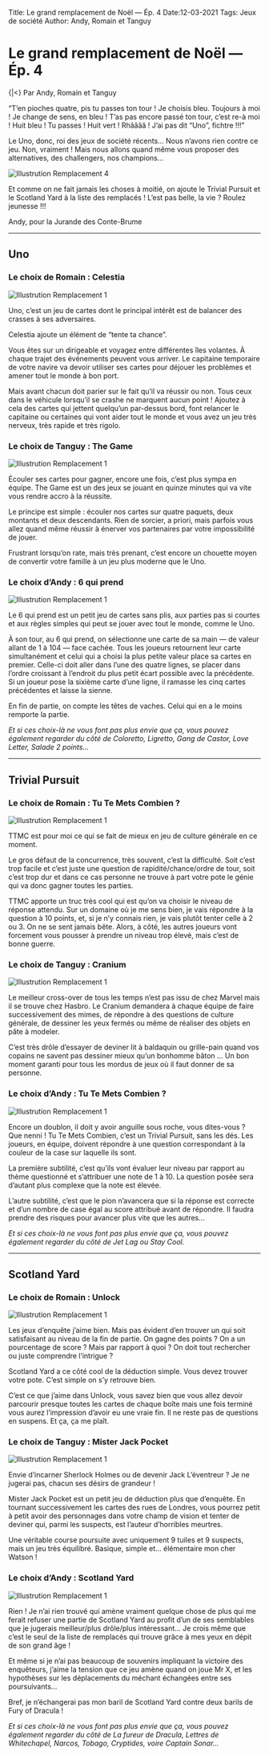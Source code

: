 Title: Le grand remplacement de Noël — Ép. 4
Date:12-03-2021
Tags: Jeux de société
Author: Andy, Romain et Tanguy

# Le grand remplacement de Noël — Ép. 4
{|<} Par Andy, Romain et Tanguy

“T’en pioches quatre, pis tu passes ton tour ! Je choisis bleu. Toujours à moi ! Je change de sens, en bleu ! T’as pas encore passé ton tour, c’est re-à moi ! Huit bleu ! Tu passes ! Huit vert ! Rhââââ ! J’ai pas dit “Uno”, fichtre !!!”

Le Uno, donc, roi des jeux de société récents… Nous n’avons rien contre ce jeu. Non, vraiment ! Mais nous allons quand même vous proposer des alternatives, des challengers, nos champions…

![Illustrution Remplacement 4](/_images/images/remplacement4.jpeg)

Et comme on ne fait jamais les choses à moitié, on ajoute le Trivial Pursuit et le Scotland Yard à la liste des remplacés ! L’est pas belle, la vie ? Roulez jeunesse !!!

Andy, pour la Jurande des Conte-Brume

---

## Uno
### Le choix de Romain : Celestia

![Illustrution Remplacement 1](/_images/images/celestia.jpeg)

Uno, c’est un jeu de cartes dont le principal intérêt est de balancer des crasses à ses adversaires.

Celestia ajoute un élément de “tente ta chance”.

Vous êtes sur un dirigeable et voyagez entre différentes îles volantes. À chaque trajet des événements peuvent vous arriver. Le capitaine temporaire de votre navire va devoir utiliser ses cartes pour déjouer les problèmes et amener tout le monde à bon port.

Mais avant chacun doit parier sur le fait qu’il va réussir ou non. Tous ceux dans le véhicule lorsqu’il se crashe ne marquent aucun point ! Ajoutez à cela des cartes qui jettent quelqu’un par-dessus bord, font relancer le capitaine ou certaines qui vont aider tout le monde et vous avez un jeu très nerveux, très rapide et très rigolo.

### Le choix de Tanguy : The Game

![Illustrution Remplacement 1](/_images/images/thegame.jpeg)

Écouler ses cartes pour gagner, encore une fois, c’est plus sympa en équipe. The Game est un des jeux se jouant en quinze minutes qui va  vite vous rendre accro à la réussite.

Le principe est simple : écouler nos cartes sur quatre paquets, deux montants et deux descendants. Rien de sorcier, a priori, mais parfois vous allez quand même réussir à énerver vos partenaires par votre impossibilité de jouer.

Frustrant lorsqu’on rate, mais très prenant, c’est encore un chouette moyen de convertir votre famille à un jeu plus moderne que le Uno.

### Le choix d’Andy : 6 qui prend

![Illustrution Remplacement 1](/_images/images/6quiprend.jpeg)

Le 6 qui prend est un petit jeu de cartes sans plis, aux parties pas si courtes et aux règles simples qui peut se jouer avec tout le monde, comme le Uno.

À son tour, au 6 qui prend, on sélectionne une carte de sa main — de valeur allant de 1 à 104 — face cachée. Tous les joueurs retournent leur carte simultanément et celui qui a choisi la plus petite valeur place sa cartes en premier. Celle-ci doit aller dans l’une des quatre lignes, se placer dans l’ordre croissant à l’endroit du plus petit écart possible avec la précédente. Si un joueur pose la sixième carte d’une ligne, il ramasse les cinq cartes précédentes et laisse la sienne.

En fin de partie, on compte les têtes de vaches. Celui qui en a le moins remporte la partie.

*Et si ces choix-là ne vous font pas plus envie que ça, vous pouvez également regarder du côté de Coloretto, Ligretto, Gang de Castor, Love Letter, Salade 2 points…*

---

## Trivial Pursuit
### Le choix de Romain : Tu Te Mets Combien ?

![Illustrution Remplacement 1](/_images/images/tutemetscombien2.jpeg)

TTMC est pour moi ce qui se fait de mieux en jeu de culture générale en ce moment.

Le gros défaut de la concurrence, très souvent, c’est la difficulté. Soit c’est trop facile et c’est juste une question de rapidité/chance/ordre de tour, soit c’est trop dur et dans ce cas personne ne trouve à part votre pote le génie qui va donc gagner toutes les parties.

TTMC apporte un truc très cool qui est qu’on va choisir le niveau de réponse attendu. Sur un domaine où je me sens bien, je vais répondre à la question à 10 points, et, si je n’y connais rien, je vais plutôt tenter celle à 2 ou 3. On ne se sent jamais bête. Alors, à côté, les autres joueurs vont forcement vous pousser à prendre un niveau trop élevé, mais c’est de bonne guerre.

### Le choix de Tanguy : Cranium

![Illustrution Remplacement 1](/_images/images/cranium.jpeg)

Le meilleur cross-over de tous les temps n’est pas issu de chez Marvel mais il se trouve chez Hasbro. Le Cranium demandera à chaque équipe de faire successivement des mimes, de répondre à des questions de culture générale, de dessiner les yeux fermés ou même de réaliser des objets en pâte à modeler.

C’est très drôle d’essayer de deviner lit à baldaquin ou grille-pain quand vos copains ne savent pas dessiner mieux qu’un bonhomme bâton … Un bon moment garanti pour tous les mordus de jeux où il faut donner de sa personne.

### Le choix d’Andy : Tu Te Mets Combien ?

![Illustrution Remplacement 1](/_images/images/tutemetscombien.jpeg)

Encore un doublon, il doit y avoir anguille sous roche, vous dites-vous ? Que nenni ! Tu Te Mets Combien, c’est un Trivial Pursuit, sans les dés. Les joueurs, en équipe, doivent répondre à une question correspondant à la couleur de la case sur laquelle ils sont.

La première subtilité, c’est qu’ils vont évaluer leur niveau par rapport au thème questionné et s’attribuer une note de 1 à 10. La question posée sera d’autant plus complexe que la note est élevée.

L’autre subtilité, c’est que le pion n’avancera que si la réponse est correcte et d’un nombre de case égal au score attribué avant de répondre. Il faudra prendre des risques pour avancer plus vite que les autres…

*Et si ces choix-là ne vous font pas plus envie que ça, vous pouvez également regarder du côté de Jet Lag ou Stay Cool.*

---

## Scotland Yard
### Le choix de Romain : Unlock

![Illustrution Remplacement 1](/_images/images/unlock.jpeg)

Les jeux d’enquête j’aime bien. Mais pas évident d’en trouver un qui soit satisfaisant au niveau de la fin de partie. On gagne des points ? On a un pourcentage de score ? Mais par rapport à quoi ? On doit tout rechercher ou juste comprendre l’intrigue ?

Scotland Yard a ce côté cool de la déduction simple. Vous devez trouver votre pote. C’est simple on s’y retrouve bien.

C’est ce que j’aime dans Unlock, vous savez bien que vous allez devoir parcourir presque toutes les cartes de chaque boîte mais une fois terminé vous aurez l’impression d’avoir eu une vraie fin. Il ne reste pas de questions en suspens. Et ça, ça me plaît.

### Le choix de Tanguy : Mister Jack Pocket

![Illustrution Remplacement 1](/_images/images/misterjackpocket.jpeg)

Envie d’incarner Sherlock Holmes ou de devenir Jack L’éventreur ? Je ne jugerai pas, chacun ses désirs de grandeur !

Mister Jack Pocket est un petit jeu de déduction plus que d’enquête. En tournant successivement les cartes des rues de Londres, vous pourrez petit à petit avoir des personnages dans votre champ de vision et tenter de deviner qui, parmi les suspects, est l’auteur d’horribles meurtres.

Une véritable course poursuite avec uniquement 9 tuiles et 9 suspects, mais un jeu très équilibré. Basique, simple et… élémentaire mon cher Watson !

### Le choix d’Andy : Scotland Yard

![Illustrution Remplacement 1](/_images/images/scotlandyard.jpeg)

Rien ! Je n’ai rien trouvé qui amène vraiment quelque chose de plus qui me ferait refuser une partie de Scotland Yard au profit d’un de ses semblables que je jugerais meilleur/plus drôle/plus intéressant… Je crois même que c’est le seul de la liste de remplacés qui trouve grâce à mes yeux en dépit de son grand âge !

Et même si je n’ai pas beaucoup de souvenirs impliquant la victoire des enquêteurs, j’aime la tension que ce jeu amène quand on joue Mr X, et les hypothèses sur les déplacements du méchant échangées entre ses poursuivants…

Bref, je n’échangerai pas mon baril de Scotland Yard contre deux barils de Fury of Dracula !

*Et si ces choix-là ne vous font pas plus envie que ça, vous pouvez également regarder du côté de La fureur de Dracula, Lettres de Whitechapel, Narcos, Tobago, Cryptides, voire Captain Sonar...*